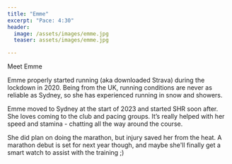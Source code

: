 ```yaml
---
title: "Emme"
excerpt: "Pace: 4:30"
header:
  image: /assets/images/emme.jpg
  teaser: assets/images/emme.jpg

---
```


Meet Emme

Emme properly started running (aka downloaded Strava) during the lockdown in 2020. Being from the UK, running conditions are never as reliable as Sydney, so she has experienced running in snow and showers. 

Emme moved to Sydney at the start of 2023 and started SHR soon after. She loves coming to the club and pacing groups. It’s really helped with her speed and stamina - chatting all the way around the course. 

She did plan on doing the marathon, but injury saved her from the heat. A marathon debut is set for next year though, and maybe she'll finally get a smart watch to assist with the training ;)